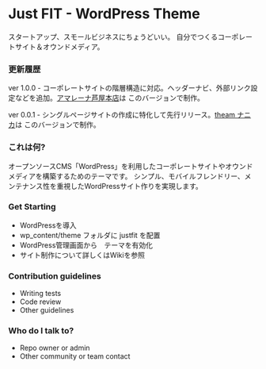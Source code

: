# Just FIT - WordPress Theme #

スタートアップ、スモールビジネスにちょうどいい。
自分でつくるコーポレートサイト＆オウンドメディア。

### 更新履歴 ###

ver 1.0.0 - コーポレートサイトの階層構造に対応。ヘッダーナビ、外部リンク設定などを追加。[アマレーナ芦屋本店](http://amarena.jp)は このバージョンで制作。

ver 0.0.1 - シングルページサイトの作成に特化して先行リリース。[theam ナニカ](http://www.nanika-e-idea.com)は このバージョンで制作。

### これは何? ###

オープンソースCMS「WordPress」を利用したコーポレートサイトやオウンドメディアを構築するためのテーマです。
シンプル、モバイルフレンドリー、メンテナンス性を重視したWordPressサイト作りを実現します。

### Get Starting ###

* WordPressを導入
* wp_content/theme フォルダに justfit を配置
* WordPress管理画面から　テーマを有効化
* サイト制作について詳しくはWikiを参照

### Contribution guidelines ###

* Writing tests
* Code review
* Other guidelines

### Who do I talk to? ###

* Repo owner or admin
* Other community or team contact